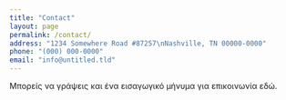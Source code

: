 ```yaml
---
title: "Contact"
layout: page
permalink: /contact/
address: "1234 Somewhere Road #87257\nNashville, TN 00000-0000"
phone: "(000) 000-0000"
email: "info@untitled.tld"
---
```


Μπορείς να γράψεις και ένα εισαγωγικό μήνυμα για επικοινωνία εδώ.
